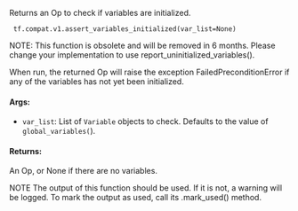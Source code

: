 
Returns an Op to check if variables are initialized.

```
 tf.compat.v1.assert_variables_initialized(var_list=None)
```

NOTE: This function is obsolete and will be removed in 6 months. Please change your implementation to use report_uninitialized_variables().

When run, the returned Op will raise the exception FailedPreconditionError if any of the variables has not yet been initialized.
#### Args:
- `var_list`: List of `Variable` objects to check. Defaults to the value of `global_variables(`).
#### Returns:

An Op, or None if there are no variables.

NOTE The output of this function should be used. If it is not, a warning will be logged. To mark the output as used, call its .mark_used() method.

